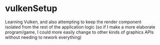 # vulkenSetup

Learning Vulken, and also attempting to keep the render component isolated from the rest of the application logic (so if I make a more elaborate program/game, I could more easily change to other kinds of graphics APIs without needing to rework everything)
